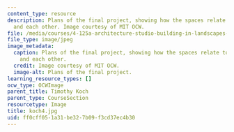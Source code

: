 ```yaml
---
content_type: resource
description: Plans of the final project, showing how the spaces relate to the bridge
  and each other. Image courtesy of MIT OCW.
file: /media/courses/4-125a-architecture-studio-building-in-landscapes-fall-2005/ff0cff051a31be327b09f3cd37ec4b30_koch4.jpg
file_type: image/jpeg
image_metadata:
  caption: Plans of the final project, showing how the spaces relate to the bridge
    and each other.
  credit: Image courtesy of MIT OCW.
  image-alt: Plans of the final project.
learning_resource_types: []
ocw_type: OCWImage
parent_title: Timothy Koch
parent_type: CourseSection
resourcetype: Image
title: koch4.jpg
uid: ff0cff05-1a31-be32-7b09-f3cd37ec4b30
---
```

